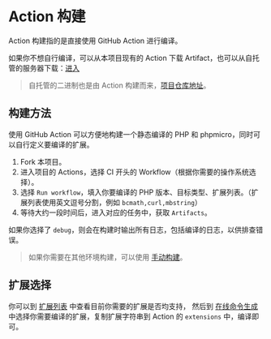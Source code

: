 # Action 构建

Action 构建指的是直接使用 GitHub Action 进行编译。

如果你不想自行编译，可以从本项目现有的 Action 下载 Artifact，也可以从自托管的服务器下载：[进入](https://dl.static-php.dev/static-php-cli/common/)

> 自托管的二进制也是由 Action 构建而来，[项目仓库地址](https://github.com/static-php/static-php-cli-hosted)。

## 构建方法

使用 GitHub Action 可以方便地构建一个静态编译的 PHP 和 phpmicro，同时可以自行定义要编译的扩展。

1. Fork 本项目。
2. 进入项目的 Actions，选择 CI 开头的 Workflow（根据你需要的操作系统选择）。
3. 选择 `Run workflow`，填入你要编译的 PHP 版本、目标类型、扩展列表。（扩展列表使用英文逗号分割，例如 `bcmath,curl,mbstring`）
4. 等待大约一段时间后，进入对应的任务中，获取 `Artifacts`。

如果你选择了 `debug`，则会在构建时输出所有日志，包括编译的日志，以供排查错误。

> 如果你需要在其他环境构建，可以使用 [手动构建](./manual-build)。

## 扩展选择

你可以到 [扩展列表](./extensions) 中查看目前你需要的扩展是否均支持，
然后到 [在线命令生成](./cli-generator) 中选择你需要编译的扩展，复制扩展字符串到 Action 的 `extensions` 中，编译即可。
